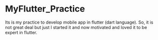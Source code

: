 # MyFlutter_Practice
Its is my practice to develop mobile app in flutter (dart language). So, it is not great deal but just I started it and now motivated and loved it to be expert in flutter.
